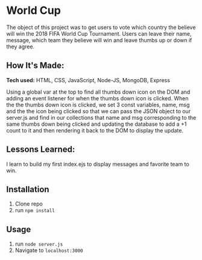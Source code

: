 # World Cup

The object of this project was to get users to vote which country the believe will win the 2018 FIFA World Cup Tournament. Users can leave their name, message, which team they believe will win and leave thumbs up or down if they agree.

## How It's Made:

**Tech used:** HTML, CSS, JavaScript, Node-JS, MongoDB, Express

 Using a global var at the top to find all thumbs down icon on the DOM and adding an event listener for when the thumbs down icon is clicked. When the the thumbs down icon is clicked, we set 3 const variables, name, msg and the the icon being clicked so that we can pass the JSON object to our server.js and find in our collections that name and msg corresponding to the same thumbs down being clicked and updating the database to add a +1 count to it and then rendering it back to the DOM to display the update.

## Lessons Learned:

I learn to build my first index.ejs to display messages and favorite team to win.

## Installation

1. Clone repo
2. run `npm install`

## Usage

1. run `node server.js`
2. Navigate to `localhost:3000`
